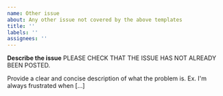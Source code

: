 ```yaml
---
name: Other issue
about: Any other issue not covered by the above templates
title: ''
labels: ''
assignees: ''
---
```


**Describe the issue**
PLEASE CHECK THAT THE ISSUE HAS NOT ALREADY BEEN POSTED.

Provide a clear and concise description of what the problem is. Ex. I'm always frustrated when [...]
